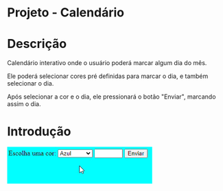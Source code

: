 # Projeto - Calendário

# Descrição

Calendário interativo onde o usuário poderá marcar algum dia do mês.

Ele poderá selecionar cores pré definidas para marcar o dia, e também selecionar o dia.

Após selecionar a cor e o dia, ele pressionará o botão "Enviar", marcando assim o dia.

# Introdução

![cores info](img/cores-calendario.gif)